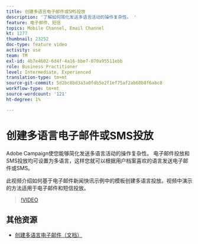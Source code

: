 ```yaml
---
title: 创建多语言电子邮件或SMS投放
description: '了解如何简化发送多语言活动的操作复杂性。 '
feature: 电子邮件、短信
topics: Mobile Channel, Email Channel
kt: 1277
thumbnail: 23252
doc-type: feature video
activity: use
team: TM
exl-id: 4b7e4602-6d4f-4a16-bbe7-070a95511ebb
role: Business Practitioner
level: Intermediate, Experienced
translation-type: tm+mt
source-git-commit: 5d2bc8bd3a3a0fdb5e2f1ef75af2ab60b8f6abc8
workflow-type: tm+mt
source-wordcount: '121'
ht-degree: 1%

---
```


# 创建多语言电子邮件或SMS投放

Adobe Campaign使您能够简化发送多语言活动的操作复杂性。 电子邮件投放和SMS投放均可设置为多语言，这样您就可以根据用户档案喜欢的语言发送电子邮件或SMS。

此视频介绍如何基于电子邮件新闻快讯示例中的模板创建多语言投放。视频中演示的方法适用于电子邮件和短信投放。

>[!VIDEO](https://video.tv.adobe.com/v/23252?quality=12)

## 其他资源

* [创建多语言电子邮件（文档）](https://docs.adobe.com/content/help/en/campaign-standard/using/communication-channels/email-messages/creating-a-multilingual-email.html)
